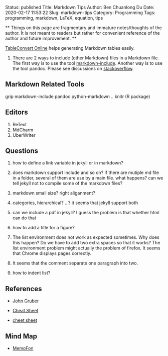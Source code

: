 Status: published
Title: Markdown Tips
Author: Ben Chuanlong Du
Date: 2020-02-17 11:53:22
Slug: markdown-tips
Category: Programming
Tags: programming, markdown, LaTeX, equation, tips

**
Things on this page are fragmentary and immature notes/thoughts of the author. 
It is not meant to readers but rather for convenient reference of the author and future improvement.
**
 
[TableConvert Online](https://tableconvert.com/)
helps generating Markdown tables easily.

1. There are 2 ways to include (other Markdown) files in a Markdown file. 
    The first way is to use the tool [markdown-include](https://github.com/sethen/markdown-include).
    Another way is to use the tool pandoc.
    Please see discussions on [stackoverflow](http://stackoverflow.com/questions/4779582/markdown-and-including-multiple-files).


## Markdown Related Tools
grip
markdown-include
pandoc
python-markdown ..
knitr (R package)


## Editors

1. ReText
2. MdCharm
3. UberWriter

## Questions 

1. how to define a link variable in jekyll or in markdown?

2. does markdown support include and so on? if there are mutiple md file in a folder, several of them are use by a main file. what happens? can we tell jekyll not to compile some of the markdown files?	

3. markdown small size? right aliganment?	

4. categories, hierarchical? ...? it seems that jekyll support both	

5. can we include a pdf in jekyll? I guess the problem is that whether html can do that

6. how to add a title for a figure?

1. The list environment does not work as expected sometimes. 
    Why does this happen? 
    Do we have to add two extra spaces so that it works?
    The list environment problem might actually the problem of firefox. 
    It seems that Chrome displays pages correctly.


2. It seems that the comment separate one paragraph into two. 

3. how to indent list?


## References

- [John Gruber](http://daringfireball.net/projects/markdown/)

- [Cheat Sheet](https://github.com/adam-p/markdown-here/wiki/Markdown-Here-Cheatsheet)

- [cheet sheet](http://stationinthemetro.com/storage/dev/Markdown_Cheat_Sheet_v1-1.pdf)

## Mind Map

- [MemoFon](http://www.memofon.com/)
